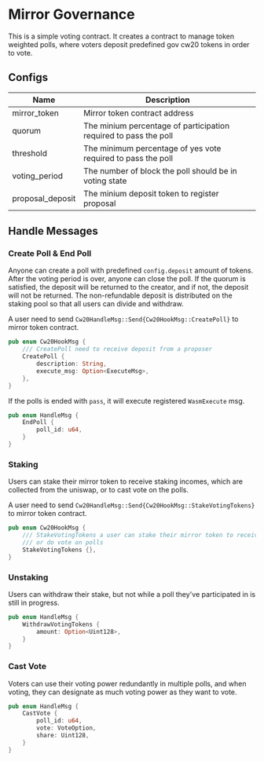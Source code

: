 # Mirror Governance
This is a simple voting contract. It creates a contract to manage token weighted polls,
where voters deposit predefined gov cw20 tokens in order to vote.

## Configs
| Name             | Description                                                      |
| ---------------- | ---------------------------------------------------------------- |
| mirror_token     | Mirror token contract address                                    |
| quorum           | The minium percentage of participation required to pass the poll |
| threshold        | The minimum percentage of yes vote required to pass the poll     |
| voting_period    | The number of block the poll should be in voting state           |
| proposal_deposit | The minium deposit token to register proposal                    |


## Handle Messages
### Create Poll & End Poll
Anyone can create a poll with predefined `config.deposit` amount of tokens. After the voting period is over, anyone can close the poll. If the quorum is satisfied, the deposit will be returned to the creator, and if not, the deposit will not be returned. The non-refundable deposit is distributed on the staking pool so that all users can divide and withdraw.

A user need to send `Cw20HandleMsg::Send{Cw20HookMsg::CreatePoll}` to mirror token contract.

```rust
pub enum Cw20HookMsg {
    /// CreatePoll need to receive deposit from a proposer
    CreatePoll {
        description: String,
        execute_msg: Option<ExecuteMsg>,
    },
}
```

If the polls is ended with `pass`, it will execute registered `WasmExecute` msg.
```rust
pub enum HandleMsg {
    EndPoll {
        poll_id: u64,
    }
}
```


### Staking
Users can stake their mirror token to receive staking incomes, which are collected from the uniswap, or to cast vote on the polls. 

A user need to send `Cw20HandleMsg::Send{Cw20HookMsg::StakeVotingTokens}` to mirror token contract.

```rust
pub enum Cw20HookMsg {
    /// StakeVotingTokens a user can stake their mirror token to receive rewards
    /// or do vote on polls
    StakeVotingTokens {},
}
```

### Unstaking
Users can withdraw their stake, but not while a poll they've participated in is still in progress.

```rust
pub enum HandleMsg {
    WithdrawVotingTokens {
        amount: Option<Uint128>,
    }
}
```

### Cast Vote
Voters can use their voting power redundantly in multiple polls, and when voting, they can designate as much voting power as they want to vote.

```rust
pub enum HandleMsg {
    CastVote {
        poll_id: u64,
        vote: VoteOption,
        share: Uint128,
    }
}
```
